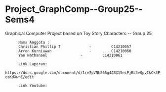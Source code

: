# Project_GraphComp--Group25--Sems4
Graphical Computer Project based on Toy Story Characters -- Group 25

          Nama Anggota :
          Christian Phillip T	          -         C14210057
          Arron Kurniawan 		          -         C14210060
          Yan Nathanael		          -         C14210061

          Link Laporan:
          https://docs.google.com/document/d/1re7pVNLS65g4A8X15ecPjBL3eQpvIkCk3P-caKdXwhE/edit
         
          Link Youtube:
          
